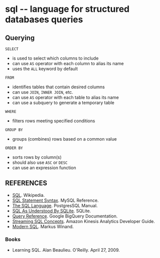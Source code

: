 sql -- language for structured databases queries
================================================

## Querying

`SELECT`
- is used to select which columns to include
- can use `AS` operator with each column to alias its name
- uses the `ALL` keyword by default

`FROM`
- identifies tables that contain desired columns
- can use `JOIN`, `INNER JOIN`, etc.
- can use `AS` operator with each table to alias its name
- can use a subquery to generate a temporary table

`WHERE`
- filters rows meeting specified conditions

`GROUP BY`
- groups (combines) rows based on a common value

`ORDER BY`
- sorts rows by column(s)
- should also use `ASC` or `DESC`
- can use an expression function

## REFERENCES

- [SQL](https://en.wikipedia.org/wiki/SQL). Wikipedia.
- [SQL Statement Syntax](https://dev.mysql.com/doc/refman/5.7/en/sql-syntax.html). MySQL Reference.
- [The SQL Language](https://www.postgresql.org/docs/9.5/static/sql.html). PostgresSQL Manual.
- [SQL As Understood By SQLite](https://www.sqlite.org/lang.html). SQLite.
- [Query Reference](https://cloud.google.com/bigquery/query-reference). Google BigQuery Documentation.
- [Streaming SQL Concepts](https://docs.aws.amazon.com/kinesisanalytics/latest/dev/streaming-sql-concepts.html). Amazon Kinesis Analytics Developer Guide.
- [Modern SQL](http://modern-sql.com/). Markus Winand.


### Books

- Learning SQL. Alan Beaulieu. O'Reilly. April 27, 2009.